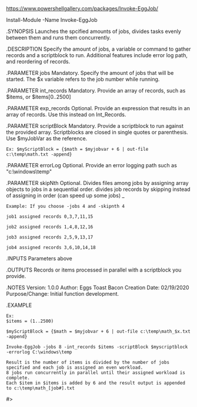 https://www.powershellgallery.com/packages/Invoke-EggJob/

Install-Module -Name Invoke-EggJob

  
  .SYNOPSIS
    Launches the spcified amounts of jobs, divides tasks evenly between them and runs them concurrently.

  .DESCRIPTION
    Specify the amount of jobs, a variable or command to gather records and a scriptblock to run. Additional features include error log     path, and reordering of records.

  .PARAMETER jobs
    Mandatory. Specify the amount of jobs that will be started. The $x variable refers to the job number while running.

  .PARAMETER int_records
    Mandatory. Provide an array of records, such as $items, or $items[0..2500]

  .PARAMETER exp_records
    Optional. Provide an expression that results in an array of records. Use this instead on Int_Records.

  .PARAMETER scriptBlock
    Mandatory. Provide a scriptblock to run against the provided array. Scriptblocks are closed in single quotes or parenthesis.
    Use $myJobVar as the reference.

    Ex: $myScriptBlock = {$math = $myjobvar + 6 | out-file c:\temp\math.txt -append}

  .PARAMETER errorLog
    Optional. Provide an error logging path such as "c:\windows\temp"

  .PARAMETER skipNth
    Optional. Divides files among jobs by assigning array objects to jobs in a sequential order. 
    divides job records by skipping instead of assigning in order (can speed up some jobs) _

    Example: If you choose -jobs 4 and -skipnth 4

    job1 assigned records 0,3,7,11,15

    job2 assigned records 1,4,8,12,16

    job3 assigned records 2,5,9,13,17

    job4 assigned records 3,6,10,14,18

  .INPUTS
    Parameters above

  .OUTPUTS
    Records or items processed in parallel with a scriptblock you provide.

  .NOTES
    Version: 1.0.0
    Author: Eggs Toast Bacon
    Creation Date: 02/19/2020
    Purpose/Change: Initial function development.

  .EXAMPLE
    
    Ex: 
    $items = (1..2500)

    $myScriptBlock = {$math = $myjobvar + 6 | out-file c:\temp\math_$x.txt -append}
  
    Invoke-EggJob -jobs 8 -int_records $items -scriptBlock $myscriptblock -errorlog C:\windows\temp
  
    Result is the number of items is divided by the number of jobs specified and each job is assigned an even workload.
    8 jobs run concurrently in parallel until their assigned workload is complete.
    Each $item in $items is added by 6 and the result output is appended to c:\temp\math_[job#].txt
    
  #>
